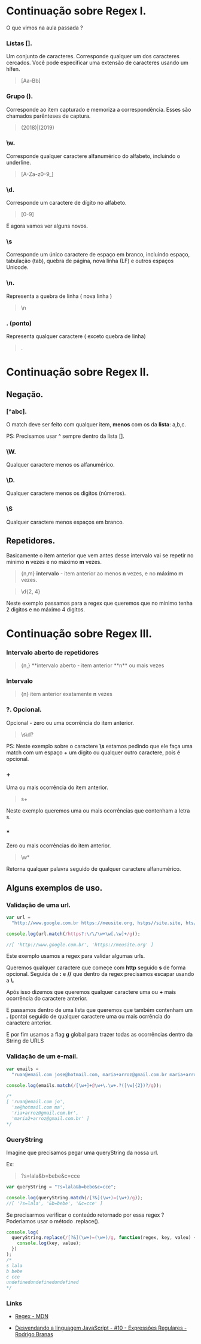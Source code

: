# Continuação sobre Regex I.

O que vimos na aula passada ?

### Listas [].

Um conjunto de caracteres. Corresponde qualquer um dos caracteres cercados. Você pode especificar uma extensão de caracteres usando um hífen.

> [Aa-Bb]

### Grupo ().

Corresponde ao item capturado e memoriza a correspondência. Esses são chamados parênteses de captura.

> (2018)|(2019)

### \w.

Corresponde qualquer caractere alfanumérico do alfabeto, incluindo o underline.

> [A-Za-z0-9_]

### \d.

Corresponde um caractere de dígito no alfabeto.

> [0-9]

E agora vamos ver alguns novos.

### \s

Corresponde um único caractere de espaço em branco, incluindo espaço, tabulação (tab), quebra de página, nova linha (LF) e outros espaços Unicode.

### \n.

Representa a quebra de linha ( nova linha )

> \n

### . (ponto)

Representa qualquer caractere ( exceto quebra de linha)

> .

# Continuação sobre Regex II.

## Negação.

### [^abc].

O match deve ser feito com qualquer item, **menos** com os da **lista**: a,b,c.

PS: Precisamos usar ^ sempre dentro da lista [].

### \W.

Qualquer caractere menos os alfanumérico.

### \D.

Qualquer caractere menos os digitos (números).

### \S

Qualquer caractere menos espaços em branco.

## Repetidores.

Basicamente o item anterior que vem antes desse intervalo vai se repetir no minimo **n** vezes e no máximo **m** vezes.

> {n,m}
> **intervalo** - item anterior ao menos **n** vezes, e no **máximo m** vezes.

> \d{2, 4}

Neste exemplo passamos para a regex que queremos que no minimo tenha 2 digitos e no máximo 4 digitos.

# Continuação sobre Regex III.

### Intervalo aberto de repetidores

> {n,}
> **intervalo aberto - item anterior **n\*\* ou mais vezes

### Intervalo

> {n} item anterior exatamente **n** vezes

### ?. Opcional.

Opcional - zero ou uma ocorrência do item anterior.

> \s\d?

PS: Neste exemplo sobre o caractere **\\s** estamos pedindo que ele faça uma match com um espaço + um digito ou qualquer outro caractere, pois é opcional.

### +

Uma ou mais ocorrência do item anterior.

> s+

Neste exemplo queremos uma ou mais ocorrências que contenham a letra s.

### \*

Zero ou mais ocorrências do item anterior.

> \w\*

Retorna qualquer palavra seguido de qualquer caractere alfanumérico.

## Alguns exemplos de uso.

### Validação de uma url.

```js
var url =
  "http://www.google.com.br https://meusite.org, hstps//site.site, hts//outro.site";

console.log(url.match(/https?:\/\/\w+\w[.\w]+/g));

//[ 'http://www.google.com.br', 'https://meusite.org' ]
```

Este exemplo usamos a regex para validar algumas urls.

Queremos qualquer caractere que começe com **http** seguido **s** de forma opcional. Seguida de **:** e **//** que dentro da regex precisamos escapar usando a **\\**.

Após isso dizemos que queremos qualquer caractere uma ou **+** mais ocorrência do caractere anterior.

E passamos dentro de uma lista que queremos que também contenham um **.** (ponto) seguido de qualquer caractere uma ou mais ocrrência do caractere anterior.

E por fim usamos a flag **g** global para trazer todas as ocorrências dentro da String de URLS

### Validação de um e-mail.

```js
var emails =
  "ruan@email.com jose@hotmail.com, maria+arroz@gmail.com.br maria+arroz@gmail.com.br.lu.a";

console.log(emails.match(/[\w+]+@\w+\.\w+.?([\w]{2})?/g));

/*
[ 'ruan@email.com jo',
  'se@hotmail.com ma',
  'ria+arroz@gmail.com.br',
  'maria2+arroz@gmail.com.br' ]
*/
```

### QueryString

Imagine que precisamos pegar uma queryString da nossa url.

Ex:

> ?s=lala&b=bebe&c=cce

```js
var queryString = "?s=lala&b=bebe&c=cce";

console.log(queryString.match(/[?&](\w+)=(\w+)/g));
//[ '?s=lala', '&b=bebe', '&c=cce' ]
```

Se precisarmos verificar o conteúdo retornado por essa regex ? Poderiamos usar o método .replace().

```js
console.log(
  queryString.replace(/[?&](\w+)=(\w+)/g, function(regex, key, valeu) {
    console.log(key, value);
  })
);
/*
s lala
b bebe
c cce
undefinedundefinedundefined
*/
```

### Links

- [Regex - MDN](https://developer.mozilla.org/pt-BR/docs/Web/JavaScript/Reference/Global_Objects/RegExp)

- [Desvendando a linguagem JavaScript - #10 - Expressões Regulares - Rodrigo Branas](https://www.youtube.com/watch?v=9r48XuOB4DA&list=PLQCmSnNFVYnT1-oeDOSBnt164802rkegc&index=10)
